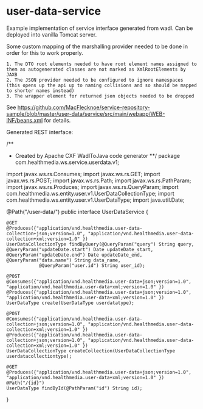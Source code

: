 user-data-service
===========

Example implementation of service interface generated from wadl. Can be deployed into vanilla Tomcat server.

Some custom mapping of the marshalling provider needed to be done in order for this to work properly.

 	1. The DTO root elements needed to have root element names assigned to them as autogenerated classes are not marked as XmlRootElements by JAXB 
 	2. The JSON provider needed to be configured to ignore namespaces (this opens up the api up to naming collisions and so should be mapped to shorter names instead)
 	3. The wrapper element for returned json objects needed to be dropped
 	 
 See https://github.com/MacFlecknoe/service-repository-sample/blob/master/user-data/service/src/main/webapp/WEB-INF/beans.xml for details.


Generated REST interface:

/**
 * Created by Apache CXF WadlToJava code generator
**/
package com.healthmedia.ws.service.userdata.v1;

import javax.ws.rs.Consumes;
import javax.ws.rs.GET;
import javax.ws.rs.POST;
import javax.ws.rs.Path;
import javax.ws.rs.PathParam;
import javax.ws.rs.Produces;
import javax.ws.rs.QueryParam;
import com.healthmedia.ws.entity.user.v1.UserDataCollectionType;
import com.healthmedia.ws.entity.user.v1.UserDataType;
import java.util.Date;

@Path("/user-data/")
public interface UserDataService {

    @GET
    @Produces({"application/vnd.healthmedia.user-data-collection+json;version=1.0", "application/vnd.healthmedia.user-data-collection+xml;version=1.0" })
    UserDataCollectionType findByQuery(@QueryParam("query") String query, @QueryParam("updateDate.start") Date updateDate_start, @QueryParam("updateDate.end") Date updateDate_end, @QueryParam("data.name") String data_name, 
                @QueryParam("user.id") String user_id);

    @POST
    @Consumes({"application/vnd.healthmedia.user-data+json;version=1.0", "application/vnd.healthmedia.user-data+xml;version=1.0" })
    @Produces({"application/vnd.healthmedia.user-data+json;version=1.0", "application/vnd.healthmedia.user-data+xml;version=1.0" })
    UserDataType create(UserDataType userdatatype);

    @POST
    @Consumes({"application/vnd.healthmedia.user-data-collection+json;version=1.0", "application/vnd.healthmedia.user-data-collection+xml;version=1.0" })
    @Produces({"application/vnd.healthmedia.user-data-collection+json;version=1.0", "application/vnd.healthmedia.user-data-collection+xml;version=1.0" })
    UserDataCollectionType createCollection(UserDataCollectionType userdatacollectiontype);

    @GET
    @Produces({"application/vnd.healthmedia.user-data+json;version=1.0", "application/vnd.healthmedia.user-data+xml;version=1.0" })
    @Path("/{id}")
    UserDataType findById(@PathParam("id") String id);

}
